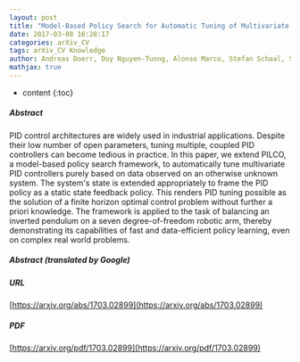 ```yaml
---
layout: post
title: "Model-Based Policy Search for Automatic Tuning of Multivariate PID Controllers"
date: 2017-03-08 16:28:17
categories: arXiv_CV
tags: arXiv_CV Knowledge
author: Andreas Doerr, Duy Nguyen-Tuong, Alonso Marco, Stefan Schaal, Sebastian Trimpe
mathjax: true
---
```


* content
{:toc}

##### Abstract
PID control architectures are widely used in industrial applications. Despite their low number of open parameters, tuning multiple, coupled PID controllers can become tedious in practice. In this paper, we extend PILCO, a model-based policy search framework, to automatically tune multivariate PID controllers purely based on data observed on an otherwise unknown system. The system's state is extended appropriately to frame the PID policy as a static state feedback policy. This renders PID tuning possible as the solution of a finite horizon optimal control problem without further a priori knowledge. The framework is applied to the task of balancing an inverted pendulum on a seven degree-of-freedom robotic arm, thereby demonstrating its capabilities of fast and data-efficient policy learning, even on complex real world problems.

##### Abstract (translated by Google)


##### URL
[https://arxiv.org/abs/1703.02899](https://arxiv.org/abs/1703.02899)

##### PDF
[https://arxiv.org/pdf/1703.02899](https://arxiv.org/pdf/1703.02899)

